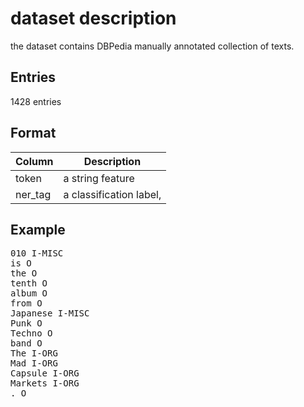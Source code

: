 # dataset description

the dataset contains DBPedia manually annotated collection of texts.

## Entries

1428 entries


## Format


| Column | Description       |
| ----- | ------------------ |
|token | a string feature |
|ner_tag| a classification label, |

## Example
<pre>
010 I-MISC
is O
the O
tenth O
album O
from O
Japanese I-MISC
Punk O
Techno O
band O
The I-ORG
Mad I-ORG
Capsule I-ORG
Markets I-ORG
. O
</pre>



